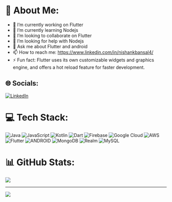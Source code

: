 
<!--
**nishank23/nishank23** is a ✨ _special_ ✨ repository because its `README.md` (this file) appears on your GitHub profile.

Here are some ideas to get you started:
-->
# 💫 About Me:

- 🔭 I’m currently working on Flutter
- 🌱 I’m currently learning Nodejs
- 👯 I’m looking to collaborate on Flutter
- 🤔 I’m looking for help with Nodejs
- 💬 Ask me about Flutter and android 
- 📫 How to reach me: https://www.linkedin.com/in/nishankbansal4/
- ⚡ Fun fact: Flutter uses its own customizable widgets and graphics engine, and offers a hot reload feature for faster development.

## 🌐 Socials:
[![LinkedIn](https://img.shields.io/badge/LinkedIn-%230077B5.svg?logo=linkedin&logoColor=white)](https://linkedin.com/in/nishankbansal4) 

# 💻 Tech Stack:
![Java](https://img.shields.io/badge/java-%23ED8B00.svg?style=for-the-badge&logo=java&logoColor=white) ![JavaScript](https://img.shields.io/badge/javascript-%23323330.svg?style=for-the-badge&logo=javascript&logoColor=%23F7DF1E) ![Kotlin](https://img.shields.io/badge/kotlin-%230095D5.svg?style=for-the-badge&logo=kotlin&logoColor=white) ![Dart](https://img.shields.io/badge/dart-%230175C2.svg?style=for-the-badge&logo=dart&logoColor=white) ![Firebase](https://img.shields.io/badge/firebase-%23039BE5.svg?style=for-the-badge&logo=firebase) ![Google Cloud](https://img.shields.io/badge/Google%20Cloud-%234285F4.svg?style=for-the-badge&logo=google-cloud&logoColor=white) ![AWS](https://img.shields.io/badge/AWS-%23FF9900.svg?style=for-the-badge&logo=amazon-aws&logoColor=white) ![Flutter](https://img.shields.io/badge/Flutter-%2302569B.svg?style=for-the-badge&logo=Flutter&logoColor=white) ![ANDROID](https://img.shields.io/badge/android-%2320232a.svg?style=for-the-badge&logo=android&logoColor=%a4c639) ![MongoDB](https://img.shields.io/badge/MongoDB-%234ea94b.svg?style=for-the-badge&logo=mongodb&logoColor=white) ![Realm](https://img.shields.io/badge/Realm-39477F?style=for-the-badge&logo=realm&logoColor=white) ![MySQL](https://img.shields.io/badge/mysql-%2300f.svg?style=for-the-badge&logo=mysql&logoColor=white)
# 📊 GitHub Stats:
<!-- ![](https://github-readme-stats.vercel.app/api?username=nishank23&theme=dark&hide_border=false&include_all_commits=true&count_private=true)<br/> -->
![](https://github-readme-streak-stats.herokuapp.com/?user=nishank23&theme=dark&hide_border=false)<br/>
<!-- ![](https://github-readme-stats.vercel.app/api/top-langs/?username=nishank23&theme=dark&hide_border=false&include_all_commits=true&count_private=true&layout=compact)
 -->

---
[![](https://visitcount.itsvg.in/api?id=nishank23&icon=6&color=12)](https://visitcount.itsvg.in)
